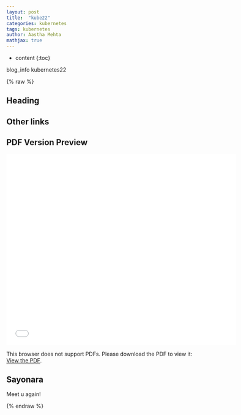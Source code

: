 ```yaml
---
layout: post
title:  "kube22"
categories: kubernetes
tags: kubernetes
author: Aastha Mehta
mathjax: true
---
```


* content
{:toc}

blog_info kubernetes22




{% raw %}
## Heading

## Other links

## PDF Version Preview

<object data="link"  width="80%" height=500> 
    <embed src="link" width="600px" height="500px" /> 
    <p>This browser does not support PDFs. Please download the PDF to view it: 
        <a href="link">View the PDF</a>.
    </p> 
    </embed>
</object>

## Sayonara

Meet u again!

{% endraw %}
